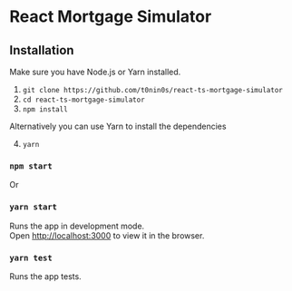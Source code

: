 React Mortgage Simulator
=========

## Installation

Make sure you have Node.js or Yarn installed.

  1. `git clone https://github.com/t0nin0s/react-ts-mortgage-simulator`
  2. `cd react-ts-mortgage-simulator`
  3. `npm install`

Alternatively you can use Yarn to install the dependencies

  4. `yarn`

### `npm start`

Or

### `yarn start`

Runs the app in development mode.</br>
Open [http://localhost:3000](http://localhost:3000) to view it in the browser.

### `yarn test`

Runs the app tests.</br>
